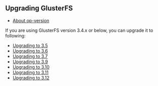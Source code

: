 Upgrading GlusterFS
-------------------
-   [About op-version](./op_version.md)

If you are using GlusterFS version 3.4.x or below, you can upgrade it to following: 

-   [Upgrading to 3.5](./upgrade_to_3.5.md)
-   [Upgrading to 3.6](./upgrade_to_3.6.md)
-   [Upgrading to 3.7](./upgrade_to_3.7.md)
-   [Upgrading to 3.9](./upgrade_to_3.9.md)
-   [Upgrading to 3.10](./upgrade_to_3.10.md)
-   [Upgrading to 3.11](./upgrade_to_3.11.md)
-   [Upgrading to 3.12](./upgrade_to_3.12.md)
